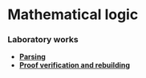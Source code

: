 # Mathematical logic

### Laboratory works

- **[Parsing](https://github.com/IamMOTY/math-logic/TaskA)**
- **[Proof verification and rebuilding](https://github.com/IamMOTY/math-logic/TaskB)**


